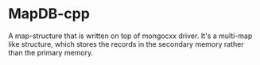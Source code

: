 # MapDB-cpp
A map-structure that is written on top of mongocxx driver. It's a multi-map like structure, which stores the records in the secondary memory rather than the primary memory.
